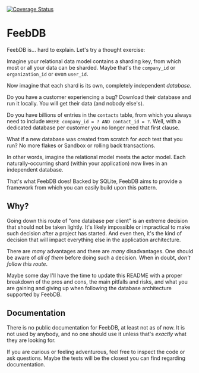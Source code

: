 [![Coverage Status](https://coveralls.io/repos/github/renatomassaro/FeebDB/badge.svg?branch=r/add-github-actions)](https://coveralls.io/github/renatomassaro/FeebDB?branch=main)

# FeebDB

FeebDB is... hard to explain. Let's try a thought exercise:

Imagine your relational data model contains a sharding key, from which most or all your data can be sharded. Maybe that's the `company_id` or `organization_id` or even `user_id`.

Now imagine that each shard is its own, completely independent _database_.

Do you have a customer experiencing a bug? Download their database and run it locally. You will get their data (and nobody else's).

Do you have billions of entries in the `contacts` table, from which you always need to include `WHERE company_id = ? AND contact_id = ?`. Well, with a dedicated database per customer you no longer need that first clause.

What if a new database was created from scratch for _each_ test that you run? No more flakes or Sandbox or rolling back transactions.

In other words, imagine the relational model meets the actor model. Each naturally-occurring shard (within your application) now lives in an independent database.

That's what FeebDB does! Backed by SQLite, FeebDB aims to provide a framework from which you can easily build upon this pattern.

## Why?

Going down this route of "one database per client" is an extreme decision that should not be taken lightly. It's likely impossible or impractical to make such decision after a project has started. And even then, it's the kind of decision that will impact everything else in the application architecture.

There are _many_ advantages and there are _many_ disadvantages. One should be aware of _all of them_ before doing such a decision. When in doubt, _don't follow this route_.

Maybe some day I'll have the time to update this README with a proper breakdown of the pros and cons, the main pitfalls and risks, and what you are gaining and giving up when following the database architecture supported by FeebDB.

## Documentation

There is no public documentation for FeebDB, at least not as of now. It is not used by anybody, and no one should use it unless that's _exactly_ what they are looking for.

If you are curious or feeling adventurous, feel free to inspect the code or ask questions. Maybe the tests will be the closest you can find regarding documentation.



